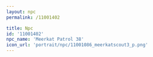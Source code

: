 ```yaml
---
layout: npc
permalink: /11001402

title: Npc
id: '11001402'
npc_name: 'Meerkat Patrol 38'
icon_url: 'portrait/npc/11001086_meerkatscout3_p.png'
---
```

